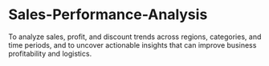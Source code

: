 # Sales-Performance-Analysis
To analyze sales, profit, and discount trends across regions, categories, and time periods, and to uncover actionable insights that can improve business profitability and logistics.
